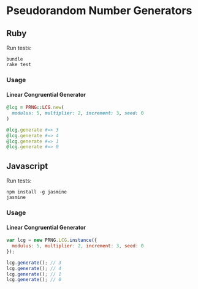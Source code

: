 # Pseudorandom Number Generators

## Ruby

Run tests:
```
bundle
rake test
```

### Usage

#### Linear Congruential Generator
```ruby
@lcg = PRNG::LCG.new(
  modulus: 5, multiplier: 2, increment: 3, seed: 0
)

@lcg.generate #=> 3
@lcg.generate #=> 4
@lcg.generate #=> 1
@lcg.generate #=> 0
```

## Javascript

Run tests:
```
npm install -g jasmine
jasmine
```

### Usage

#### Linear Congruential Generator
```javascript
var lcg = new PRNG.LCG.instance({
  modulus: 5, multiplier: 2, increment: 3, seed: 0
});

lcg.generate(); // 3
lcg.generate(); // 4
lcg.generate(); // 1
lcg.generate(); // 0
```
